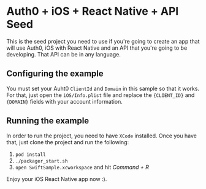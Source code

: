 # Auth0 + iOS + React Native + API Seed

This is the seed project you need to use if you're going to create an app that will use Auth0, iOS with React Native and an API that you're going to be developing. That API can be in any language.

## Configuring the example

You must set your Auht0 `ClientId` and `Domain` in this sample so that it works. For that, just open the `iOS/Info.plist` file and replace the `{CLIENT_ID}` and `{DOMAIN}` fields with your account information.

## Running the example

In order to run the project, you need to have `XCode` installed.
Once you have that, just clone the project and run the following:

1. `pod install`
2. `./packager_start.sh`
1. `open SwiftSample.xcworkspace` and hit _Command + R_

Enjoy your iOS React Native app now :).
